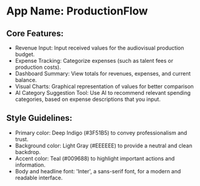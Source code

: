 # **App Name**: ProductionFlow

## Core Features:

- Revenue Input: Input received values for the audiovisual production budget.
- Expense Tracking: Categorize expenses (such as talent fees or production costs).
- Dashboard Summary: View totals for revenues, expenses, and current balance.
- Visual Charts: Graphical representation of values for better comparison
- AI Category Suggestion Tool: Use AI to recommend relevant spending categories, based on expense descriptions that you input.

## Style Guidelines:

- Primary color: Deep Indigo (#3F51B5) to convey professionalism and trust.
- Background color: Light Gray (#EEEEEE) to provide a neutral and clean backdrop.
- Accent color: Teal (#009688) to highlight important actions and information.
- Body and headline font: 'Inter', a sans-serif font, for a modern and readable interface.